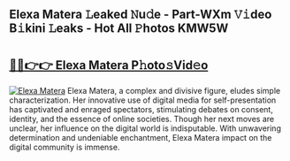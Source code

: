 ## Elexa Matera 𝙻eaked 𝙽u𝚍e - Part-WXm 𝚅𝚒deo B𝚒kini 𝙻eaks - Hot All 𝙿hotos KMW5W

# <h2><a href="http://ld092m.urlbe.top/?page=Elexa+Matera">🔗🔗👉👉 Elexa Matera P𝚑oto𝚜Vid𝚎o</a></h2>

[![Elexa Matera](https://i.imgur.com/eBuTRDB.gif)](http://ld092m.urlbe.top/?page=Elexa+Matera)
Elexa Matera, a complex and divisive figure, eludes simple characterization. Her innovative use of digital media for self-presentation has captivated and enraged spectators, stimulating debates on consent, identity, and the essence of online societies. Though her next moves are unclear, her influence on the digital world is indisputable. With unwavering determination and undeniable enchantment, Elexa Matera impact on the digital community is immense.
